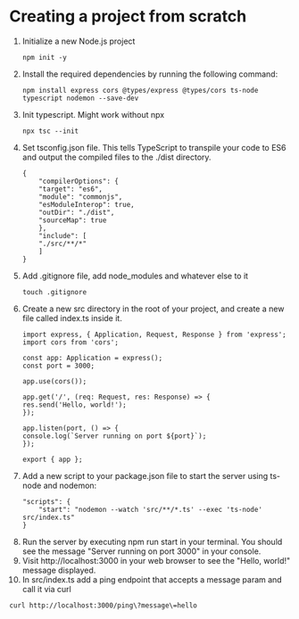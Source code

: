 # Creating a project from scratch

1. Initialize a new Node.js project
    ~~~
    npm init -y
    ~~~
2. Install the required dependencies by running the following command:
    ~~~
    npm install express cors @types/express @types/cors ts-node typescript nodemon --save-dev
    ~~~
3. Init typescript. Might work without npx
   ~~~
   npx tsc --init
   ~~~
4. Set tsconfig.json file. This tells TypeScript to transpile your code to ES6 and output the compiled files to the ./dist directory.
    ~~~
    {
        "compilerOptions": {
        "target": "es6",
        "module": "commonjs",
        "esModuleInterop": true,
        "outDir": "./dist",
        "sourceMap": true
        },
        "include": [
        "./src/**/*"
        ]
    }
    ~~~
5. Add .gitignore file, add node_modules and whatever else to it
   ~~~
   touch .gitignore
   ~~~
6. Create a new src directory in the root of your project, and create a new file called index.ts inside it.
    ~~~
    import express, { Application, Request, Response } from 'express';
    import cors from 'cors';
    
    const app: Application = express();
    const port = 3000;
    
    app.use(cors());
    
    app.get('/', (req: Request, res: Response) => {
    res.send('Hello, world!');
    });
    
    app.listen(port, () => {
    console.log(`Server running on port ${port}`);
    });
    
    export { app };
    ~~~
7. Add a new script to your package.json file to start the server using ts-node and nodemon:
    ~~~
    "scripts": {
        "start": "nodemon --watch 'src/**/*.ts' --exec 'ts-node' src/index.ts"
    }
    ~~~
8. Run the server by executing npm run start in your terminal. You should see the message "Server running on port 3000" in your console.
9. Visit http://localhost:3000 in your web browser to see the "Hello, world!" message displayed.
10. In src/index.ts add a ping endpoint that accepts a message param and call it via curl 
   ~~~
   curl http://localhost:3000/ping\?message\=hello
   ~~~